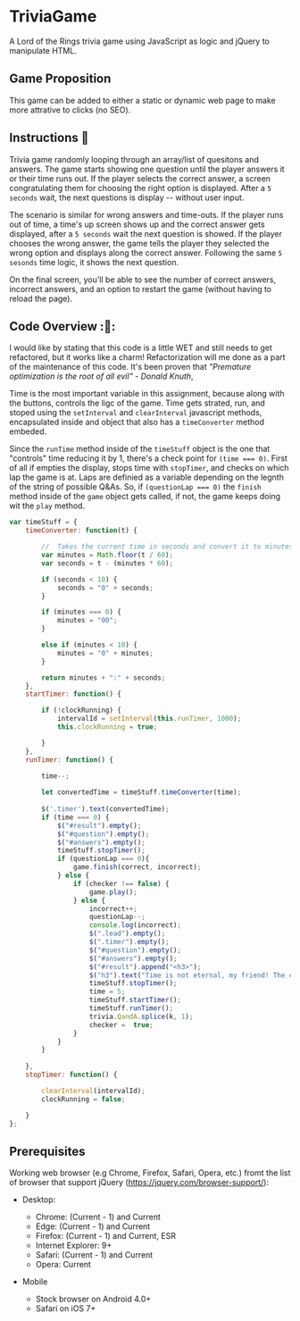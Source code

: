 # TriviaGame
A Lord of the Rings trivia game using JavaScript as logic and jQuery to manipulate HTML.

## Game Proposition
  
This game can be added to either a static or dynamic web page to make more attrative to clicks (no SEO).

## Instructions :memo:  
  
Trivia game randomly looping through an array/list of quesitons and answers. The game starts showing one question until the player answers it or their time runs out. If the player selects the correct answer, a screen congratulating them for choosing the right option is displayed. After a `5 seconds` wait, the next questions is display -- without user input.  
    
The scenario is similar for wrong answers and time-outs. If the player runs out of time, a time's up screen shows up and the correct answer gets displayed, after a `5 seconds` wait the next question is showed. If the player chooses the wrong answer, the game tells the player they selected the wrong option and displays along the correct answer. Following the same `5 sesonds` time logic, it shows the next question. 
  
On the final screen, you'll be able to see the number of correct answers, incorrect answers, and an option to restart the game (without having to reload the page).  
  
## Code Overview ::deciduous_tree::

I would like by stating that this code is a little WET and still needs to get refactored, but it works like a charm! Refactorization will me done as a part of the maintenance of this code. It's been proven that *"Premature optimization is the root of all evil" - Donald Knuth*, 
  
Time is the most important variable in this assignment, because along with the buttons, controls the ligc of the game. Time gets strated, run, and stoped using the `setInterval` and `clearInterval` javascript methods, encapsulated inside and object that also has a `timeConverter` method embeded. 
  
Since the `runTime` method inside of the `timeStuff` object is the one that "controls" time reducing it by 1, there's a check point for `(time === 0)`. First of all if empties the display, stops time with `stopTimer`, and checks on which lap the game is at. Laps are definied as a variable depending on the legnth of the string of possible Q&As. So, if `(questionLap === 0)` the `finish` method inside of the `game` object gets called, if not, the game keeps doing wit the `play` method.  
  
```javascript
var timeStuff = {
    timeConverter: function(t) {

        //  Takes the current time in seconds and convert it to minutes and seconds (mm:ss).
        var minutes = Math.floor(t / 60);
        var seconds = t - (minutes * 60);

        if (seconds < 10) {
            seconds = "0" + seconds;
        }

        if (minutes === 0) {
            minutes = "00";
        }

        else if (minutes < 10) {
            minutes = "0" + minutes;
        }

        return minutes + ":" + seconds;
    },
    startTimer: function() {

        if (!clockRunning) {
            intervalId = setInterval(this.runTimer, 1000);
            this.clockRunning = true;

        }
    },
    runTimer: function() {

        time--;
        
        let convertedTime = timeStuff.timeConverter(time);
        
        $('.timer').text(convertedTime);
        if (time === 0) {
            $("#result").empty();
            $("#question").empty();
            $("#answers").empty();
            timeStuff.stopTimer();
            if (questionLap === 0){
                game.finish(correct, incorrect);
            } else {
                if (checker !== false) {
                    game.play();
                } else {
                    incorrect++;
                    questionLap--;
                    console.log(incorrect);
                    $(".lead").empty();
                    $(".timer").empty();
                    $("#question").empty();
                    $("#answers").empty();
                    $("#result").append("<h3>");
                    $("h3").text("Time is not eternal, my friend! The correct answer is " + trivia.QandA[k].CorrectAns);
                    timeStuff.stopTimer();
                    time = 5;
                    timeStuff.startTimer();
                    timeStuff.runTimer();
                    trivia.QandA.splice(k, 1);
                    checker =  true;
                }
            }
        }
        
    },
    stopTimer: function() {

        clearInterval(intervalId);
        clockRunning = false;

    }
};
```
## Prerequisites
Working web browser (e.g Chrome, Firefox, Safari, Opera, etc.) fromt the list of browser that support jQuery (https://jquery.com/browser-support/):

* Desktop:
  * Chrome: (Current - 1) and Current
  * Edge: (Current - 1) and Current
  * Firefox: (Current - 1) and Current, ESR
  * Internet Explorer: 9+
  * Safari: (Current - 1) and Current
  * Opera: Current

* Mobile
  * Stock browser on Android 4.0+
  * Safari on iOS 7+